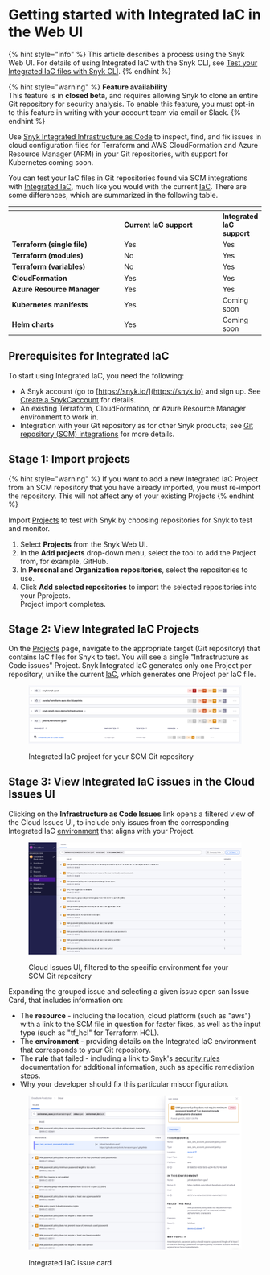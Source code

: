 # Getting started with Integrated IaC in the Web UI

{% hint style="info" %}
This article describes a process using the Snyk Web UI. For details of using Integrated IaC with the Snyk CLI, see [Test your Integrated IaC files with Snyk CLI](test-your-integrated-iac-files-with-snyk-cli.md).
{% endhint %}

{% hint style="warning" %}
**Feature availability**\
This feature is in **closed beta**, and requires allowing Snyk to clone an entire Git repository for security analysis. To enable this feature, you must opt-in to this feature in writing with your account team via email or Slack.
{% endhint %}

Use [Snyk Integrated Infrastructure as Code](broken-reference) to inspect, find, and fix issues in cloud configuration files for Terraform and AWS CloudFormation and Azure Resource Manager (ARM) in your Git repositories, with support for Kubernetes coming soon.

You can test your IaC files in Git repositories found via SCM integrations with [Integrated IaC](broken-reference), much like you would with the current [IaC](../snyk-infrastructure-as-code/). There are some differences, which are summarized in the following table.

<table data-header-hidden><thead><tr><th width="271"></th><th width="261.3333333333333"></th><th></th></tr></thead><tbody><tr><td></td><td><strong>Current IaC support</strong></td><td><strong>Integrated IaC support</strong></td></tr><tr><td><strong>Terraform (single file)</strong></td><td>Yes</td><td>Yes</td></tr><tr><td><strong>Terraform (modules)</strong></td><td>No</td><td>Yes</td></tr><tr><td><strong>Terraform (variables)</strong></td><td>No</td><td>Yes</td></tr><tr><td><strong>CloudFormation</strong></td><td>Yes</td><td>Yes</td></tr><tr><td><strong>Azure Resource Manager</strong></td><td>Yes</td><td>Yes</td></tr><tr><td><strong>Kubernetes manifests</strong></td><td>Yes</td><td>Coming soon</td></tr><tr><td><strong>Helm charts</strong></td><td>Yes</td><td>Coming soon</td></tr></tbody></table>

## Prerequisites for Integrated IaC

To start using Integrated IaC, you need the following:

* A Snyk account (go to [https://snyk.io/](https://snyk.io) and sign up. See [Create a SnykCaccount](../../getting-started/quickstart/create-a-snyk-account/) for details.
* An existing Terraform, CloudFormation, or Azure Resource Manager environment to work in.
* Integration with your Git repository as for other Snyk products; see [Git repository (SCM) integrations](../../integrations/git-repository-scm-integrations/) for more details.

## Stage 1: Import projects

{% hint style="warning" %}
If you want to add a new Integrated IaC Project from an SCM repository that you have already imported, you must re-import the repository. This will not affect any of your existing Projects
{% endhint %}

Import [Projects](../../manage-issues/introduction-to-snyk-projects/) to test with Snyk by choosing repositories for Snyk to test and monitor.

1. Select **Projects** from the Snyk Web UI.
2. In the **Add projects** drop-down menu, select the tool to add the Project from, for example, GitHub.
3. In **Personal and Organization repositories**, select the repositories to use.
4. Click **Add selected repositories** to import the selected repositories into your Pprojects.\
   Project import completes.

## Stage 2: View Integrated IaC Projects

On the [Projects](../../manage-issues/introduction-to-snyk-projects/) page, navigate to the appropriate target (Git repository) that contains IaC files for Snyk to test. You will see a single "Infrastructure as Code issues" Project. Snyk Integrated IaC generates only one Project per repository, unlike the current [IaC](../snyk-infrastructure-as-code/), which generates one Project per IaC file.

<figure><img src="../../.gitbook/assets/Screenshot 2023-05-07 at 3.57.30 PM.png" alt="Integrated IaC project for your SCM Git repository"><figcaption><p>Integrated IaC project for your SCM Git repository</p></figcaption></figure>

## Stage 3: View Integrated IaC issues in the Cloud Issues UI

Clicking on the **Infrastructure as Code Issues** link opens a filtered view of the Cloud Issues UI, to include only issues from the corresponding Integrated IaC [environment](key-concepts.md#environments) that aligns with your Project.

<figure><img src="../../.gitbook/assets/Screenshot 2023-05-07 at 4.04.13 PM.png" alt="Cloud Issues UI, filtered to the specific environment for your SCM Git repository"><figcaption><p>Cloud Issues UI, filtered to the specific environment for your SCM Git repository</p></figcaption></figure>

Expanding the grouped issue and selecting a given issue open san Issue Card, that includes information on:

* The **resource** - including the location, cloud platform (such as "aws") with a link to the SCM file in question for faster fixes, as well as the input type (such as "tf\_hcl" for Terraform HCL).
* The **environment** - providing details on the Integrated IaC environment that corresponds to your Git repository.
* The **rule** that failed - including a link to Snyk's [security rules](https://snyk.io/security-rules/cloud/) documentation for additional information, such as specific remediation steps.
* Why your developer should fix this particular misconfiguration.

<figure><img src="../../.gitbook/assets/Screenshot 2023-05-07 at 4.09.40 PM.png" alt="Integrated IaC issue card"><figcaption><p>Integrated IaC issue card</p></figcaption></figure>

